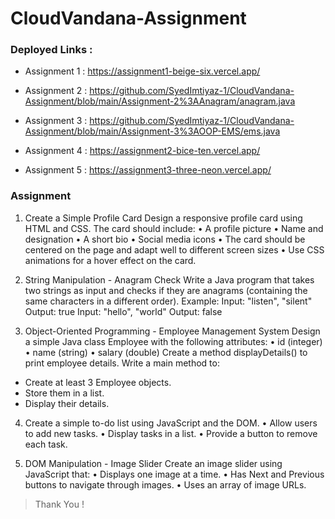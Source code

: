# CloudVandana-Assignment

### Deployed Links : 
- Assignment 1 : https://assignment1-beige-six.vercel.app/

- Assignment 2 : https://github.com/SyedImtiyaz-1/CloudVandana-Assignment/blob/main/Assignment-2%3AAnagram/anagram.java

- Assignment 3 : https://github.com/SyedImtiyaz-1/CloudVandana-Assignment/blob/main/Assignment-3%3AOOP-EMS/ems.java

- Assignment 4 : https://assignment2-bice-ten.vercel.app/

- Assignment 5 : https://assignment3-three-neon.vercel.app/

### Assignment
1. Create a Simple Profile Card
Design a responsive profile card using HTML and CSS. The card should include:
• A profile picture
• Name and designation
• A short bio
• Social media icons
• The card should be centered on the page and adapt well to different screen sizes
• Use CSS animations for a hover effect on the card.


2. String Manipulation - Anagram Check
Write a Java program that takes two strings as input and checks if they are anagrams
(containing the same characters in a different order).
Example:
Input: "listen", "silent"
Output: true
Input: "hello", "world"
Output: false


3. Object-Oriented Programming - Employee Management System
Design a simple Java class Employee with the following attributes:
• id (integer)
• name (string)
• salary (double)
Create a method displayDetails() to print employee details. Write a main method to:
  - Create at least 3 Employee objects.
  - Store them in a list.
  - Display their details.


4. Create a simple to-do list using JavaScript and the DOM.
• Allow users to add new tasks.
• Display tasks in a list.
• Provide a button to remove each task.

5. DOM Manipulation - Image Slider
Create an image slider using JavaScript that:
• Displays one image at a time.
• Has Next and Previous buttons to navigate through images.
• Uses an array of image URLs.

> Thank You !
